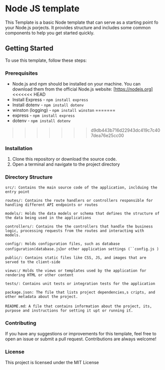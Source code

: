 # Node JS template

This Template is a basic Node template that can serve as a starting point fo your Node.js porjects. It provides structure and includes some common components to help you get started quickly.

## Getting Started

To use this template, follow these steps:

### Prerequisites

- Node.js and npm should be installed on your machine. You can download them from the official Node.js website: [https://nodejs.org]
<<<<<<< HEAD
- Install Express - `npm install express`
- Install dotenv - `npm install dotenv`
- winston (logging) - `npm install winston`
=======
- express - `npm install express`
- dotenv - `npm install dotenv`
>>>>>>> d9db443b716d22943dc419c7c407dea76e25cc00

### Installation

1. Clone this repository or download the source code.
2. Open a terminal and navigate to the project directory

### Directory Structure

`src/: Contains the main source code of the application, inclduing the entry point`

`routes/: Contains the route handlers or controllers responsible for handling different API endpoints or routes`

`models/: Holds the data models or schema that defines the structure of the data being used in the applications`

`controllers/: Contains the the controllers that handle the business logic, processing requests from the routes and interacting with models.`

`config/: Holds configuration files, such as database configuration(database.js`)`or other application settings (``config.js )`

`public/: Contains static files like CSS, JS, and images that are served to the client-side`

`views:/ Holds the views or templates used by the application for rendering HTML or other content`

`tests/: Contains unit tests or integration tests for the application`

`package.json: The file that lists project dependencies,s cripts, and other metadata about the project.`

`README.md`:` A file that contains information about the project, its, purpose and instructions for setting it upt or running it.`

### Contributing

If you have any suggestions or improvements for this template, feel free to open an issue or submit a pull request. Contributions are always welcome!

### License

This project is licensed under the MIT License
